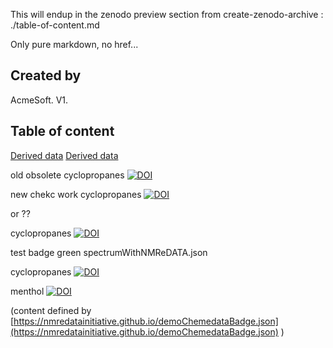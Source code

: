 This will endup in the zenodo preview section
from create-zenodo-archive : ./table-of-content.md

Only pure markdown, no href...
## Created by
AcmeSoft. V1.
## Table of content

[Derived data](https://chemedata.github.io/create-zenodo-archive/)
[Derived data](https://registry.archiveforge.org/chemistry/v0.1/doi_Prefix/doi_Suffix)

old obsolete cyclopropanes [![DOI](https://img.shields.io/endpoint?url=https://registry.archiveforge.org/chemistry/v0.1/doi_Prefix/doi_Suffix/chemWithStructure.json)](https://registry.archiveforge.org/chemistry/v0.1/doi_Prefix/doi_Suffix#chemobjectName_hashCodeOfCyclopropane)

new chekc work cyclopropanes [![DOI](https://img.shields.io/endpoint?url=https://badge.archiveforge.org/chemistry/v0.1/doi_Prefix/doi_Suffix/chemWithStructure.json)](https://registry.archiveforge.org/chemistry/v0.1/doi_Prefix/doi_Suffix#chemobjectName_hashCodeOfCyclopropane)

or ??

cyclopropanes [![DOI](https://img.shields.io/endpoint?url=https://registry.archiveforge.org/registry/chemistry/v0.1/doi_Prefix/doi_Suffix/chemWithStructure.json)](https://registry.archiveforge.org/chemistry/v0.1/doi_Prefix/doi_Suffix#chemobjectName_hashCode)

test badge green spectrumWithNMReDATA.json


cyclopropanes [![DOI](https://img.shields.io/endpoint?url=https://registry.archiveforge.org/registry/chemistry/v0.1/doi_Prefix/doi_Suffix/spectrumWithNMReDATA.json)](https://registry.archiveforge.org/chemistry/v0.1/doi_Prefix/doi_Suffix#chemobjectName_hashCode)




menthol [![DOI](https://img.shields.io/endpoint?url=https://registry.archiveforge.org/chemistry/v0.1/doi_Prefix/doi_Suffix/chemNoData.json)](https://chemedata.github.io/create-zenodo-archive/data/menthol)

(content defined by  [https://nmredatainitiative.github.io/demoChemedataBadge.json](https://nmredatainitiative.github.io/demoChemedataBadge.json) )


